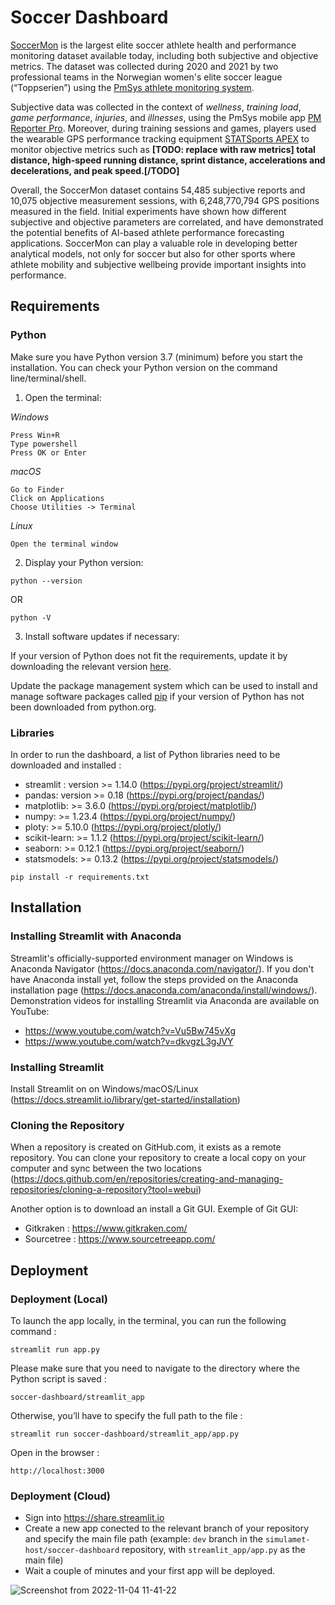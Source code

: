 # Soccer Dashboard

[SoccerMon](https://osf.io/uryz9/) is the largest elite soccer athlete health and performance monitoring dataset available today, including both subjective and objective metrics. The dataset was collected during 2020 and 2021 by two professional teams in the Norwegian women's elite soccer league (“Toppserien”) using the [PmSys athlete monitoring system](https://forzasys.com/pmSys.html). 

Subjective data was collected in the context of _wellness_, _training load_, _game performance_, _injuries_, and _illnesses_, using the PmSys mobile app [PM Reporter Pro](https://play.google.com/store/apps/details?id=com.forzasys.pmsys&hl=en&gl=US&pli=1). Moreover, during training sessions and games, players used the wearable GPS performance tracking equipment [STATSports APEX](https://eu.shop.statsports.com/products/apex-athlete-series) to monitor objective metrics such as __[TODO: replace with raw metrics] total distance, high-speed running distance, sprint distance, accelerations and decelerations, and peak speed.[/TODO]__ 

Overall, the SoccerMon dataset contains 54,485 subjective reports and 10,075 objective measurement sessions, with 6,248,770,794 GPS positions measured in the field. Initial experiments have shown how different subjective and objective parameters are correlated, and have demonstrated the potential benefits of AI-based athlete performance forecasting applications. SoccerMon can play a valuable role in developing better analytical models, not only for soccer but also for other sports where athlete mobility and subjective wellbeing provide important insights into performance.

## Requirements

### Python

Make sure you have Python version 3.7 (minimum) before you start the installation. You can check your Python version on the command line/terminal/shell. 

1. Open the terminal:

_Windows_

    Press Win+R
    Type powershell
    Press OK or Enter

_macOS_

    Go to Finder
    Click on Applications
    Choose Utilities -> Terminal

_Linux_

    Open the terminal window
   

2. Display your Python version:

```
python --version
```

OR 

```
python -V
```


3. Install software updates if necessary:

If your version of Python does not fit the requirements, update it by downloading the relevant version [here](https://www.python.org/downloads/).

Update the package management system which can be used to install and manage software packages called [pip](https://pip.pypa.io/en/stable/installation/) if your version of Python has not been downloaded from python.org. 

### Libraries

In order to run the dashboard, a list of Python libraries need to be downloaded and installed : 

- streamlit : version >= 1.14.0 (https://pypi.org/project/streamlit/)
- pandas: version >= 0.18 (https://pypi.org/project/pandas/)
- matplotlib: >= 3.6.0 (https://pypi.org/project/matplotlib/)
- numpy: >= 1.23.4 (https://pypi.org/project/numpy/)
- ploty: >= 5.10.0 (https://pypi.org/project/plotly/)
- scikit-learn: >= 1.1.2 (https://pypi.org/project/scikit-learn/)
- seaborn: >= 0.12.1 (https://pypi.org/project/seaborn/)
- statsmodels: >= 0.13.2 (https://pypi.org/project/statsmodels/)

```
pip install -r requirements.txt
```

<!---
**Python virtual environment:** It is recommended to use a virtual environment. This ensures that the dependencies pulled in for Streamlit don't impact any other Python projects you're working on.
Example environment/dependency management tools:

  - poetry (https://python-poetry.org/)
  - conda (https://www.anaconda.com/products/distribution)
-->

## Installation
    
### Installing Streamlit with Anaconda 

Streamlit's officially-supported environment manager on Windows is Anaconda Navigator (https://docs.anaconda.com/navigator/). If you don't have Anaconda install yet, follow the steps provided on the Anaconda installation page (https://docs.anaconda.com/anaconda/install/windows/). Demonstration videos for installing Streamlit via Anaconda are available on YouTube:

- https://www.youtube.com/watch?v=Vu5Bw745vXg
- https://www.youtube.com/watch?v=dkvgzL3gJVY

### Installing Streamlit

Install Streamlit on on Windows/macOS/Linux (https://docs.streamlit.io/library/get-started/installation)

### Cloning the Repository

When a repository is created on GitHub.com, it exists as a remote repository. You can clone your repository to create a local copy on your computer and sync between the two locations (https://docs.github.com/en/repositories/creating-and-managing-repositories/cloning-a-repository?tool=webui)

Another option is to download an install a Git GUI. Exemple of Git GUI:

- Gitkraken : https://www.gitkraken.com/
- Sourcetree : https://www.sourcetreeapp.com/

## Deployment

### Deployment (Local)

To launch the app locally, in the terminal, you can run the following command : 
```
streamlit run app.py
```
Please make sure that you need to navigate to the directory where the Python script is saved :
```
soccer-dashboard/streamlit_app 
```
Otherwise, you’ll have to specify the full path to the file : 
```
streamlit run soccer-dashboard/streamlit_app/app.py
```
Open in the browser :
```
http://localhost:3000 
```

### Deployment (Cloud)

- Sign into https://share.streamlit.io
- Create a new app conected to the relevant branch of your repository and specify the main file path (example: `dev` branch in the `simulamet-host/soccer-dashboard` repository, with `streamlit_app/app.py` as the main file)
- Wait a couple of minutes and your first app will be deployed.

![Screenshot from 2022-11-04 11-41-22](https://user-images.githubusercontent.com/84230658/199953952-bb704a85-ce38-42aa-87a1-c4217c34db3b.png)

